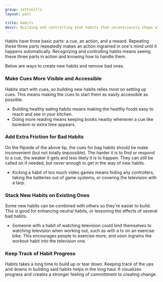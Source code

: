 ```yaml
---
group: softskills
layout: post

title: Habits
descr: Building and controlling that habits that unconsciously shape almost half our behavior
---
```


Habits have three basic parts: a cue, an action, and a reward. Repeating these three parts repeatedly makes an action ingrained in one's mind until it happens automatically. Recognizing and controlling habits means seeing these three parts in action and knowing how to handle them.

Below are ways to create new habits and remove bad ones.

### Make Cues More Visible and Accessible

Habits start with cues, so building new habits relies most on setting up cues. This means making the cues to start them as easily accessible as possible.

* Building healthy eating habits means making the healthy foods easy to reach and see in your kitchen.
* Doing more reading means keeping books nearby whenever a cue like boredom or extra time appears.

### Add Extra Friction for Bad Habits

On the flipside of the above tip, the cues for bag habits should be make inconvenient (but not totally impossible). The harder it is to find or respond to a cue, the weaker it gets and less likely it is to happen. They can still be called on if needed, but never enough to get in the way of new habits.

* Kicking a habit of too much video games means hiding any controllers, taking the batteries out of game systems, or covering the television with a tarp.

### Stack New Habits on Existing Ones

Some new habits can be combined with others so they're easier to build. This is good for enhancing neutral habits, or lessoning the effects of several bad habits.

* Someone with a habit of watching television could limit themselves to watching television when working out, such as with a tv on an exercise bike. This encourages people to exercise more, and soon ingrains the workout habit into the television one.

### Keep Track of Habit Progress

Habits takes a long time to build up or tear down. Keeping track of the ups and downs in building said habits helps in the long haul. It visualizes progress and creates a stronger feeling of committment to creating change.
